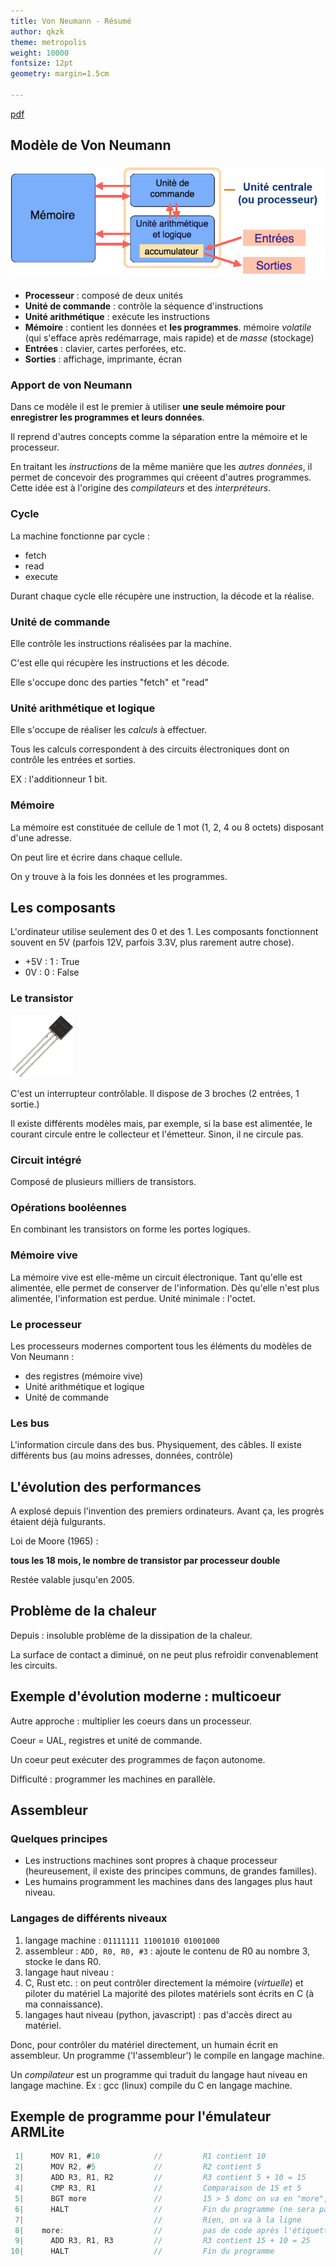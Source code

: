 ```yaml
---
title: Von Neumann - Résumé
author: qkzk
theme: metropolis
weight: 10000
fontsize: 12pt
geometry: margin=1.5cm

---
```


[pdf](./0_resume.pdf)

## Modèle de Von Neumann


### ![Modèle original](../img/modele-originel2.gif)

* **Processeur** : composé de deux unités
* **Unité de commande** : contrôle la séquence d'instructions
* **Unité arithmétique** : exécute les instructions
* **Mémoire** : contient les données et **les programmes**. 
    mémoire _volatile_ (qui s'efface après redémarrage, mais rapide)
    et de _masse_ (stockage)
* **Entrées** : clavier, cartes perforées, etc.
* **Sorties** : affichage, imprimante, écran

### Apport de von Neumann


Dans ce modèle il est le premier à utiliser **une seule mémoire pour enregistrer les programmes et leurs données**.

Il reprend d'autres concepts comme la séparation entre la mémoire et le processeur.

En traitant les _instructions_ de la même manière que les _autres données_, il permet de concevoir des programmes
qui créeent d'autres programmes. Cette idée est à l'origine des _compilateurs_ et des _interpréteurs_.

### Cycle

La machine fonctionne par cycle :

* fetch
* read
* execute

Durant chaque cycle elle récupère une instruction, la décode et la réalise.

### Unité de commande


Elle contrôle les instructions réalisées par la machine.

C'est elle qui récupère les instructions et les décode.

Elle s'occupe donc des parties "fetch" et "read"


### Unité arithmétique et logique

Elle s'occupe de réaliser les _calculs_ à effectuer.

Tous les calculs correspondent à des circuits électroniques dont on contrôle
les entrées et sorties.

EX : l'additionneur 1 bit.

### Mémoire

La mémoire est constituée de cellule de 1 mot (1, 2, 4 ou 8 octets) disposant d'une adresse.

On peut lire et écrire dans chaque cellule.

On y trouve à la fois les données et les programmes.

## Les composants

L'ordinateur utilise seulement des 0 et des 1. Les composants fonctionnent souvent
en 5V (parfois 12V, parfois 3.3V, plus rarement autre chose).

* +5V : 1 : True
* 0V : 0 : False

### Le transistor

![transistor](../img/transistor.png)

C'est un interrupteur contrôlable. Il dispose de 3 broches (2 entrées, 1 sortie.)

Il existe différents modèles mais, par exemple, si la base est alimentée, le courant
circule entre le collecteur et l'émetteur. Sinon, il ne circule pas.

### Circuit intégré

Composé de plusieurs milliers de transistors.

### Opérations booléennes

En combinant les transistors on forme les portes logiques.

### Mémoire vive

La mémoire vive est elle-même un circuit électronique. Tant qu'elle est alimentée,
elle permet de conserver de l'information. Dès qu'elle n'est plus alimentée, l'information
est perdue. Unité minimale : l'octet.

### Le processeur

Les processeurs modernes comportent tous les éléments du modèles de Von Neumann :

* des registres (mémoire vive)
* Unité arithmétique et logique
* Unité de commande

### Les bus

L'information circule dans des bus. Physiquement, des câbles.
Il existe différents bus (au moins adresses, données, contrôle)

## L'évolution des performances

A explosé depuis l'invention des premiers ordinateurs.
Avant ça, les progrès étaient déjà fulgurants.

Loi de Moore (1965) :

**tous les 18 mois, le nombre de transistor par processeur double**

Restée valable jusqu'en 2005.

## Problème de la chaleur

Depuis : insoluble problème de la dissipation de la chaleur.

La surface de contact a diminué, on ne peut plus refroidir convenablement les circuits.

## Exemple d'évolution moderne : multicoeur

Autre approche : multiplier les coeurs dans un processeur.

Coeur = UAL, registres et unité de commande.

Un coeur peut exécuter des programmes de façon autonome.

Difficulté : programmer les machines en parallèle.

## Assembleur

### Quelques principes

* Les instructions machines sont propres à chaque processeur (heureusement, il
    existe des principes communs, de grandes familles).
* Les humains programment les machines dans des langages plus haut niveau.

### Langages de différents niveaux

1. langage machine : `01111111 11001010 01001000`
2. assembleur : `ADD, R0, R0, #3` : ajoute le contenu de R0 au nombre 3, stocke le dans R0.
3. langage haut niveau :
  1. C, Rust etc. : on peut contrôler directement la mémoire (_virtuelle_) et piloter du matériel
    La majorité des pilotes matériels sont écrits en C (à ma connaissance).
  2. langages haut niveau (python, javascript) : pas d'accès direct au matériel.


Donc, pour contrôler du matériel directement, un humain écrit en assembleur.
Un programme ('l'assembleur') le compile en langage machine.

Un _compilateur_ est un programme qui traduit du langage haut niveau en langage
machine. Ex : gcc (linux) compile du C en langage machine.

## Exemple de programme pour l'émulateur ARMLite

```java
 1|      MOV R1, #10            //         R1 contient 10
 2|      MOV R2, #5             //         R2 contient 5
 3|      ADD R3, R1, R2         //         R3 contient 5 + 10 = 15
 4|      CMP R3, R1             //         Comparaison de 15 et 5
 5|      BGT more               //         15 > 5 donc on va en "more", ligne 08.
 6|      HALT                   //         Fin du programme (ne sera pas exécuté dans l'exemple)
 7|                             //         Rien, on va à la ligne
 8|    more:                    //         pas de code après l'étiquette, on ne fait rien
 9|      ADD R3, R1, R3         //         R3 contient 15 + 10 = 25
10|      HALT                   //         Fin du programme
```

